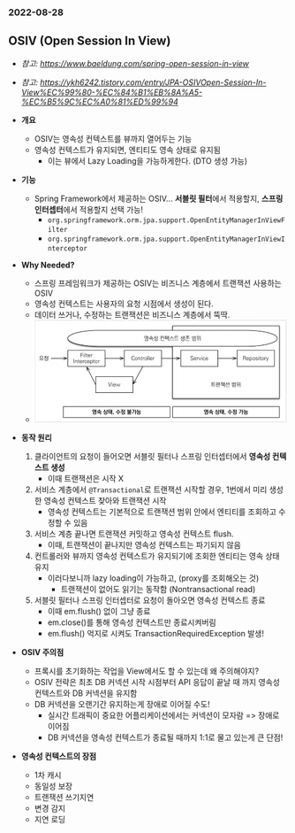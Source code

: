 ### 2022-08-28

## OSIV (Open Session In View)
- *참고: https://www.baeldung.com/spring-open-session-in-view*
- *참고: https://ykh6242.tistory.com/entry/JPA-OSIVOpen-Session-In-View%EC%99%80-%EC%84%B1%EB%8A%A5-%EC%B5%9C%EC%A0%81%ED%99%94*
- **개요**
  - OSIV는 영속성 컨텍스트를 뷰까지 열어두는 기능
  - 영속성 컨텍스트가 유지되면, 엔티티도 영속 상태로 유지됨
    - 이는 뷰에서 Lazy Loading을 가능하게한다. (DTO 생성 가능) 

- **기능**
  - Spring Framework에서 제공하는 OSIV... **서블릿 필터**에서 적용할지, **스프링 인터셉터**에서 적용할지 선택 가능!
    - `org.springframework.orm.jpa.support.OpenEntityManagerInViewFilter`
    - `org.springframework.orm.jpa.support.OpenEntityManagerInViewInterceptor`

- **Why Needed?**
  - 스프링 프레임워크가 제공하는 OSIV는 비즈니스 계층에서 트랜잭션 사용하는 OSIV
  - 영속성 컨텍스트는 사용자의 요청 시점에서 생성이 된다. 
  - 데이터 쓰거나, 수정하는 트랜잭션은 비즈니스 계층에서 뚝딱. 
  - ![](../images/2022-08-28-osiv.png)

- **동작 원리**
  1. 클라이언트의 요청이 들어오면 서블릿 필터나 스프링 인터셉터에서 **영속성 컨텍스트 생성**
     - 이때 트랜잭션은 시작 X
  2. 서비스 계층에서 `@Transactional`로 트랜잭션 시작할 경우, 1번에서 미리 생성한 영속성 컨텍스트 찾아와 트랜잭션 시작
     - 영속성 컨텍스트는 기본적으로 트랜잭션 범위 안에서 엔티티를 조회하고 수정할 수 있음
  3. 서비스 계층 끝나면 트랜잭션 커밋하고 영속성 컨텍스트 flush. 
     - 이때, 트랜잭션이 끝나지만 영속성 컨텍스트는 파기되지 않음
  4. 컨트롤러와 뷰까지 영속성 컨텍스트가 유지되기에 조회한 엔티티는 영속 상태 유지
     - 이러다보니까 lazy loading이 가능하고, (proxy를 조회해오는 것)
       - 트랜잭션이 없어도 읽기는 동작함 (Nontransactional read)
  5. 서블릿 필터나 스프링 인터셉터로 요청이 돌아오면 영속성 컨텍스트 종료
     - 이때 em.flush() 없이 그냥 종료
     - em.close()를 통해 영속성 컨텍스트만 종료시켜버림
     - em.flush() 억지로 시켜도 TransactionRequiredException 발생!

- **OSIV 주의점**
  - 프록시를 초기화하는 작업을 View에서도 할 수 있는데 왜 주의해야지?
  - OSIV 전략은 최초 DB 커넥션 시작 시점부터 API 응답이 끝날 때 까지 영속성 컨텍스트와 DB 커넥션을 유지함
  - DB 커넥션을 오랜기간 유지하는게 장애로 이어질 수도!
    - 실시간 트래픽이 중요한 어플리케이션에서는 커넥션이 모자람 => 장애로 이어짐
    - DB 커넥션을 영속성 컨텍스트가 종료될 때까지 1:1로 물고 있는게 큰 단점!

- **영속성 컨텍스트의 장점**
  - 1차 캐시
  - 동일성 보장
  - 트랜잭션 쓰기지연
  - 변경 감지
  - 지연 로딩
